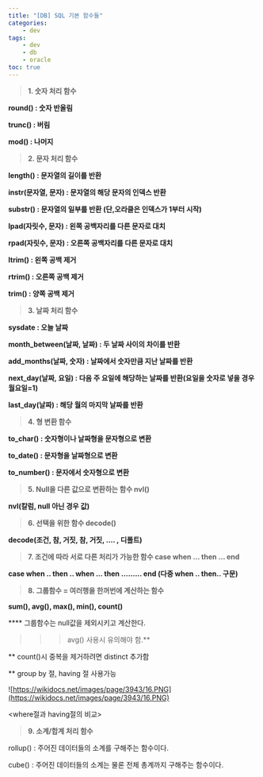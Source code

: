 ```yaml
---
title: "[DB] SQL 기본 함수들"
categories:
    - dev
tags:
    - dev
    - db
    - oracle
toc: true
---
```


> **1. 숫자 처리 함수**

**round() : 숫자 반올림**

**trunc() : 버림**

**mod() : 나머지**

> **2. 문자 처리 함수**

**length() : 문자열의 길이를 반환**

**instr(문자열, 문자) : 문자열의 해당 문자의 인덱스 반환**

**substr() : 문자열의 일부를 반환 (단,오라클은 인덱스가 1부터 시작)**

**lpad(자릿수, 문자) : 왼쪽 공백자리를 다른 문자로 대치**

**rpad(자릿수, 문자) : 오른쪽 공백자리를 다른 문자로 대치**

**ltrim() : 왼쪽 공백 제거**

**rtrim() : 오른쪽 공백 제거**

**trim() : 양쪽 공백 제거**

> **3. 날짜 처리 함수**

**sysdate : 오늘 날짜**

**month_between(날짜, 날짜) : 두 날짜 사이의 차이를 반환**

**add_months(날짜, 숫자) : 날짜에서 숫자만큼 지난 날짜를 반환**

**next_day(날짜, 요일) : 다음 주 요일에 해당하는 날짜를 반환(요일을 숫자로 넣을 경우 월요일=1)**

**last_day(날짜) : 해당 월의 마지막 날짜를 반환**

> **4. 형 변환 함수**

**to_char() : 숫자형이나 날짜형을 문자형으로 변환**

**to_date() : 문자형을 날짜형으로 변환**

**to_number() : 문자에서 숫자형으로 변환**

> **5. Null을 다른 값으로 변환하는 함수 nvl()**

**nvl(칼럼, null 아닌 경우 값)**

> **6. 선택을 위한 함수 decode()**

**decode(조건, 참, 거짓, 참, 거짓, .... , 디폴트)**

> **7. 조건에 따라 서로 다른 처리가 가능한 함수 case when ... then ... end**

**case when .. then .. when ... then ......... end (다중 when .. then.. 구문)**

> **8. 그룹함수 = 여러행을 한꺼번에 계산하는 함수**

**sum(), avg(), max(), min(), count()**

**** 그룹함수는 null값을 제외시키고 계산한다.

> > > avg() 사용시 유의해야 함.**

** count()시 중복을 제거하려면 distinct 추가함

** group by 절, having 절 사용가능

![https://wikidocs.net/images/page/3943/16.PNG](https://wikidocs.net/images/page/3943/16.PNG)

<where절과 having절의 비교>

> **9. 소계/합계 처리 함수**

rollup() : 주어진 데이터들의 소계를 구해주는 함수이다.

cube() : 주어진 데이터들의 소계는 물론 전체 총계까지 구해주는 함수이다.
<!--stackedit_data:
eyJoaXN0b3J5IjpbNDY5Mzk5MjI0XX0=
-->